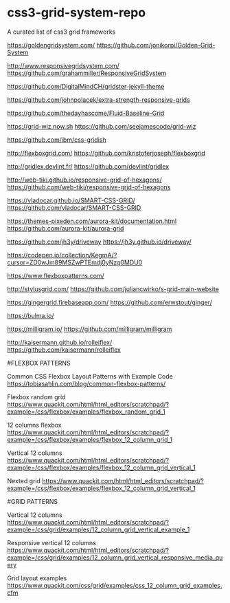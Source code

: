 # css3-grid-system-repo
A curated list of css3 grid frameworks

https://goldengridsystem.com/
https://github.com/jonikorpi/Golden-Grid-System

http://www.responsivegridsystem.com/
https://github.com/grahammiller/ResponsiveGridSystem

https://github.com/DigitalMindCH/gridster-jekyll-theme

https://github.com/johnpolacek/extra-strength-responsive-grids

https://github.com/thedayhascome/Fluid-Baseline-Grid

https://grid-wiz.now.sh
https://github.com/seejamescode/grid-wiz 

https://github.com/ibm/css-gridish 

http://flexboxgrid.com/
https://github.com/kristoferjoseph/flexboxgrid

http://gridlex.devlint.fr/
https://github.com/devlint/gridlex

http://web-tiki.github.io/responsive-grid-of-hexagons/
https://github.com/web-tiki/responsive-grid-of-hexagons

https://vladocar.github.io/SMART-CSS-GRID/
https://github.com/vladocar/SMART-CSS-GRID

https://themes-pixeden.com/aurora-kit/documentation.html
https://github.com/aurora-kit/aurora-grid

https://github.com/jh3y/driveway 
https://jh3y.github.io/driveway/

https://codepen.io/collection/KegmA/?cursor=ZD0wJm89MSZwPTEmdj0yNzg0MDU0

https://www.flexboxpatterns.com/ 

http://stylusgrid.com/
https://github.com/juliancwirko/s-grid-main-website 

https://gingergrid.firebaseapp.com/
https://github.com/erwstout/ginger/ 

https://bulma.io/

https://milligram.io/
https://github.com/milligram/milligram 

http://kaisermann.github.io/rolleiflex/
https://github.com/kaisermann/rolleiflex 

#FLEXBOX PATTERNS

Common CSS Flexbox Layout Patterns with Example Code
https://tobiasahlin.com/blog/common-flexbox-patterns/

Flexbox random grid
https://www.quackit.com/html/html_editors/scratchpad/?example=/css/flexbox/examples/flexbox_random_grid_1

12 columns flexbox
https://www.quackit.com/html/html_editors/scratchpad/?example=/css/flexbox/examples/flexbox_12_column_grid_1

Vertical 12 columns 
https://www.quackit.com/html/html_editors/scratchpad/?example=/css/flexbox/examples/flexbox_12_column_grid_vertical_1

Nexted grid
https://www.quackit.com/html/html_editors/scratchpad/?example=/css/flexbox/examples/flexbox_12_column_grid_vertical_1

#GRID PATTERNS

Vertical 12 columns
https://www.quackit.com/html/html_editors/scratchpad/?example=/css/grid/examples/12_column_grid_vertical_example_1

Responsive vertical 12 columns
https://www.quackit.com/html/html_editors/scratchpad/?example=/css/grid/examples/12_column_grid_vertical_responsive_media_query

Grid layout examples
https://www.quackit.com/css/grid/examples/css_12_column_grid_examples.cfm
